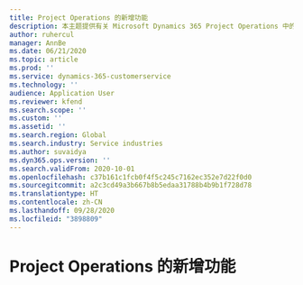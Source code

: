 ```yaml
---
title: Project Operations 的新增功能
description: 本主题提供有关 Microsoft Dynamics 365 Project Operations 中的新增功能的信息。
author: ruhercul
manager: AnnBe
ms.date: 06/21/2020
ms.topic: article
ms.prod: ''
ms.service: dynamics-365-customerservice
ms.technology: ''
audience: Application User
ms.reviewer: kfend
ms.search.scope: ''
ms.custom: ''
ms.assetid: ''
ms.search.region: Global
ms.search.industry: Service industries
ms.author: suvaidya
ms.dyn365.ops.version: ''
ms.search.validFrom: 2020-10-01
ms.openlocfilehash: c37b161c1fcb0f4f5c245c7162ec352e7d22f0d0
ms.sourcegitcommit: a2c3cd49a3b667b8b5edaa31788b4b9b1f728d78
ms.translationtype: HT
ms.contentlocale: zh-CN
ms.lasthandoff: 09/28/2020
ms.locfileid: "3898809"
---
```

# <a name="whats-new-in-project-operations"></a>Project Operations 的新增功能
